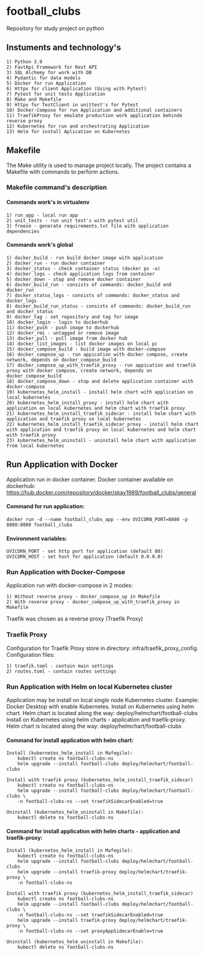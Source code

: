 # football_clubs
Repository for study project on python

## Instuments and technology's

    1) Python 3.9
    2) FastApi Framework for Rest API
    3) SQL Alchemy for work with DB
    4) Pydantic for data models
    5) Docker for run Application
    6) Httpx for client Application (Using with Pytest)
    7) Pytest for unit tests Application
    8) Make and Makefile
    9) Httpx for TestClient in unittest's for Pytest
    10) Docker-Compose for run Application and additional containers
    11) TraefikProxy for emulate production work application behinde reverse proxy
    12) Kubernetes for run and orchestrating Application
    13) Helm for install Aplication on Kubernetes


## Makefile
The Make utility is used to manage project locally.
The project contains a Makefile with commands to perform actions.

### Makefile command's description

#### Commands work's in virtualenv
    1) run_app - local run app
    2) unit_tests - run unit test's with pytest util
    3) freeze - generate requirements.txt file with application dependencies
#### Commands work's global
    1) docker_build - run build docker image with application
    2) docker_run - run docker container
    3) docker_status - check container status (docker ps -a)
    4) docker_logs - check application logs from container
    5) docker_down - stop and remove docker container
    6) docker_build_run - consists of commands: docker_build and docker_run
    7) docker_status_logs - consists of commands: docker_status and docker_logs
    8) docker_build_run_status - consists of commands: docker_build_run and docker_status
    9) docker_tag - set repository and tag for image
    10) docker_login - login to dockerhub
    11) docker_push - push image to dockerhub
    12) docker_rmi - untagged or remove image
    13) docker_pull - pull image from docker hub
    14) docker_list_images - list docker images on local pc
    15) docker_compose_build - build image with docker-compose
    16) docker_compose_up - run appication with docker compose, create network, depends on docker_compose_build
    17) docker_compose_up_with_traefik_proxy - run appication and traefik proxy with docker compose, create network, depends on docker_compose_build
    18) docker_compose_down - stop and delete application container with docker-compose
    19) kubernetes_helm_install - install helm chart with application on local kubernetes
    20) kubernetes_helm_install_proxy - install helm chart with application on local kubernetes and helm chart with traefik proxy
    21) kubernetes_helm_install_traefik_sidecar - install helm chart with application and traefik proxy on local kubernetes
    22) kubernetes_helm_install_traefik_sidecar_proxy - install helm chart with application and traefik proxy on local kubernetes and helm chart with traefik proxy   
    23) kubernetes_helm_uninstall - uninstall helm chart with application from local kubernetes

## Run Application with Docker
Application run in docker container.
Docker container available on dockerhub: 
https://hub.docker.com/repository/docker/skay1989/football_clubs/general

#### Command for run application:

    docker run -d --name football_clubs_app --env UVICORN_PORT=8080 -p 8080:8080 football_clubs

#### Environment variables:

    UVICORN_PORT - set http port for application (default 80)
    UVICORN_HOST - set host for application (default 0.0.0.0)

### Run Application with Docker-Compose
Application run with docker-compose in 2 modes:

    1) Without reverse proxy - docker_compose_up in Makefile
    2) With reverse proxy - docker_compose_up_with_traefik_proxy in Makefile

Traefik was chosen as a reverse proxy (Traefik Proxy)

### Traefik Proxy
Configuration for Traefik Proxy store in directory: infra/traefik_proxy_config.
Configuration files:

    1) traefik.toml - contain main settings
    2) routes.toml - contain routes settings

### Run Application with Helm on local Kubernetes cluster
Application may be install on local single node Kubernetes cluster.
Example: Docker Desktop with enable Kubernetes.
Install on Kubernetes using helm chart. Helm chart is located along the way: deploy/helmchart/football-clubs
Install on Kubernetes using helm charts - application and traefik-proxy. Helm chart is located along the way: deploy/helmchart/football-clubs

#### Command for install application with helm chart:

    Install (kubernetes_helm_install in Mafegile):
        kubectl create ns football-clubs-ns
        helm upgrade --install football-clubs deploy/helmchart/football-clubs

    Install with traefik proxy (kubernetes_helm_install_traefik_sidecar)
        kubectl create ns football-clubs-ns
        helm upgrade --install football-clubs deploy/helmchart/football-clubs \
        -n football-clubs-ns --set traefikSidecarEnabled=true

    Uninstall (kubernetes_helm_uninstall in Makefile):
        kubectl delete ns football-clubs-ns

#### Command for install application with helm charts - application and traefik-proxy:

    Install (kubernetes_helm_install in Mafegile):
        kubectl create ns football-clubs-ns
        helm upgrade --install football-clubs deploy/helmchart/football-clubs
        helm upgrade --install traefik-proxy deploy/helmchart/traefik-proxy \
        -n football-clubs-ns

    Install with traefik proxy (kubernetes_helm_install_traefik_sidecar)
        kubectl create ns football-clubs-ns
        helm upgrade --install football-clubs deploy/helmchart/football-clubs \
        -n football-clubs-ns --set traefikSidecarEnabled=true
        helm upgrade --install traefik-proxy deploy/helmchart/traefik-proxy \
        -n football-clubs-ns --set proxyAppSidecarEnable=true

    Uninstall (kubernetes_helm_uninstall in Makefile):
        kubectl delete ns football-clubs-ns
    

    